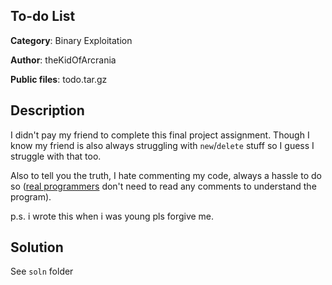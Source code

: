 ## To-do List

**Category**: Binary Exploitation

**Author**: theKidOfArcrania

**Public files**: todo.tar.gz

## Description
I didn't pay my friend to complete this final project assignment. Though I know
my friend is also always struggling with `new`/`delete` stuff so I guess I
struggle with that too.

Also to tell you the truth, I hate commenting my code, always a hassle to do so
([real programmers][1] don't need to read any comments to understand the 
program).

p.s. i wrote this when i was young pls forgive me.

## Solution
See `soln` folder

[1]: http://www.pbm.com/~lindahl/real.programmers.html

